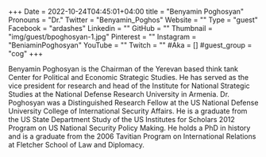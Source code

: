 +++
Date = 2022-10-24T04:45:01+04:00
title = "Benyamin Poghosyan"
Pronouns = "Dr."
Twitter = "Benyamin_Poghos"
Website = ""
Type = "guest"
Facebook = "ardashes"
Linkedin = ""
GitHub = ""
Thumbnail = "img/guest/bpoghosyan-1.jpg"
Pinterest = ""
Instagram = "BeniaminPoghosyan"
YouTube = ""
Twitch = ""
#Aka = []
#guest_group = "cog"
+++

Benyamin Poghosyan is the Chairman of the Yerevan based think tank Center for Political and Economic Strategic Studies. He has served as the vice president for research and head of the Institute for National Strategic Studies at the National Defense Research University in Armenia. Dr. Poghosyan was a Distinguished Research Fellow at the US National Defense University College of International Security Affairs. He is a graduate from the US State Department Study of the US Institutes for Scholars 2012 Program on US National Security Policy Making. He holds a PhD in history and is a graduate from the 2006 Tavitian Program on International Relations at Fletcher School of Law and Diplomacy.

